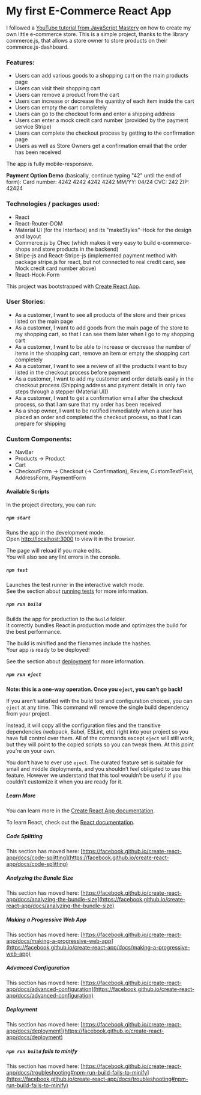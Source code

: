 # My first E-Commerce React App

I followed a [YouTube tutorial from JavaScript Mastery](https://www.youtube.com/watch?v=377AQ0y6LPA&t=10162s) on how to create my own little e-commerce store. This is a simple project, thanks to the library commerce.js, that allows a store owner to store products on their commerce.js-dashboard.

### Features:

- Users can add various goods to a shopping cart on the main products page
- Users can visit their shopping cart
- Users can remove a product from the cart
- Users can increase or decrease the quantity of each item inside the cart
- Users can empty the cart completely
- Users can go to the checkout form and enter a shipping address
- Users can enter a mock credit card number (provided by the payment service Stripe)
- Users can complete the checkout process by getting to the confirmation page
- Users as well as Store Owners get a confirmation email that the order has been received

The app is fully mobile-responsive.

**Payment Option Demo** (basically, continue typing "42" until the end of form):
Card number: 4242 4242 4242 4242
MM/YY: 04/24
CVC: 242
ZIP: 42424

### Technologies / packages used:

- React
- React-Router-DOM
- Material UI (for the Interface) and its "makeStyles"-Hook for the design and layout
- Commerce.js by Chec (which makes it very easy to build e-commerce-shops and store products in the backend)
- Stripe-js and React-Stripe-js (implemented payment method with package stripe.js for react, but not connected to real credit card, see Mock credit card number above)
- React-Hook-Form

This project was bootstrapped with [Create React App](https://github.com/facebook/create-react-app).

### User Stories:

- As a customer, I want to see all products of the store and their prices listed on the main page
- As a customer, I want to add goods from the main page of the store to my shopping cart, so that I can see them later when I go to my shopping cart
- As a customer, I want to be able to increase or decrease the number of items in the shopping cart, remove an item or empty the shopping cart completely
- As a customer, I want to see a review of all the products I want to buy listed in the checkout process before payment
- As a customer, I want to add my customer and order details easily in the checkout process (Shipping address and payment details in only two steps through a stepper (Material UI))
- As a customer, I want to get a confirmation email after the checkout process, so that I am sure that my order has been received
- As a shop owner, I want to be notified immediately when a user has placed an order and completed the checkout process, so that I can prepare for shipping

### Custom Components:

- NavBar
- Products -> Product
- Cart
- CheckoutForm -> Checkout (-> Confirmation), Review, CustomTextField, AddressForm, PaymentForm

#### Available Scripts

In the project directory, you can run:

##### `npm start`

Runs the app in the development mode.\
Open [http://localhost:3000](http://localhost:3000) to view it in the browser.

The page will reload if you make edits.\
You will also see any lint errors in the console.

##### `npm test`

Launches the test runner in the interactive watch mode.\
See the section about [running tests](https://facebook.github.io/create-react-app/docs/running-tests) for more information.

##### `npm run build`

Builds the app for production to the `build` folder.\
It correctly bundles React in production mode and optimizes the build for the best performance.

The build is minified and the filenames include the hashes.\
Your app is ready to be deployed!

See the section about [deployment](https://facebook.github.io/create-react-app/docs/deployment) for more information.

##### `npm run eject`

**Note: this is a one-way operation. Once you `eject`, you can’t go back!**

If you aren’t satisfied with the build tool and configuration choices, you can `eject` at any time. This command will remove the single build dependency from your project.

Instead, it will copy all the configuration files and the transitive dependencies (webpack, Babel, ESLint, etc) right into your project so you have full control over them. All of the commands except `eject` will still work, but they will point to the copied scripts so you can tweak them. At this point you’re on your own.

You don’t have to ever use `eject`. The curated feature set is suitable for small and middle deployments, and you shouldn’t feel obligated to use this feature. However we understand that this tool wouldn’t be useful if you couldn’t customize it when you are ready for it.

##### Learn More

You can learn more in the [Create React App documentation](https://facebook.github.io/create-react-app/docs/getting-started).

To learn React, check out the [React documentation](https://reactjs.org/).

##### Code Splitting

This section has moved here: [https://facebook.github.io/create-react-app/docs/code-splitting](https://facebook.github.io/create-react-app/docs/code-splitting)

##### Analyzing the Bundle Size

This section has moved here: [https://facebook.github.io/create-react-app/docs/analyzing-the-bundle-size](https://facebook.github.io/create-react-app/docs/analyzing-the-bundle-size)

##### Making a Progressive Web App

This section has moved here: [https://facebook.github.io/create-react-app/docs/making-a-progressive-web-app](https://facebook.github.io/create-react-app/docs/making-a-progressive-web-app)

##### Advanced Configuration

This section has moved here: [https://facebook.github.io/create-react-app/docs/advanced-configuration](https://facebook.github.io/create-react-app/docs/advanced-configuration)

##### Deployment

This section has moved here: [https://facebook.github.io/create-react-app/docs/deployment](https://facebook.github.io/create-react-app/docs/deployment)

##### `npm run build` fails to minify

This section has moved here: [https://facebook.github.io/create-react-app/docs/troubleshooting#npm-run-build-fails-to-minify](https://facebook.github.io/create-react-app/docs/troubleshooting#npm-run-build-fails-to-minify)
